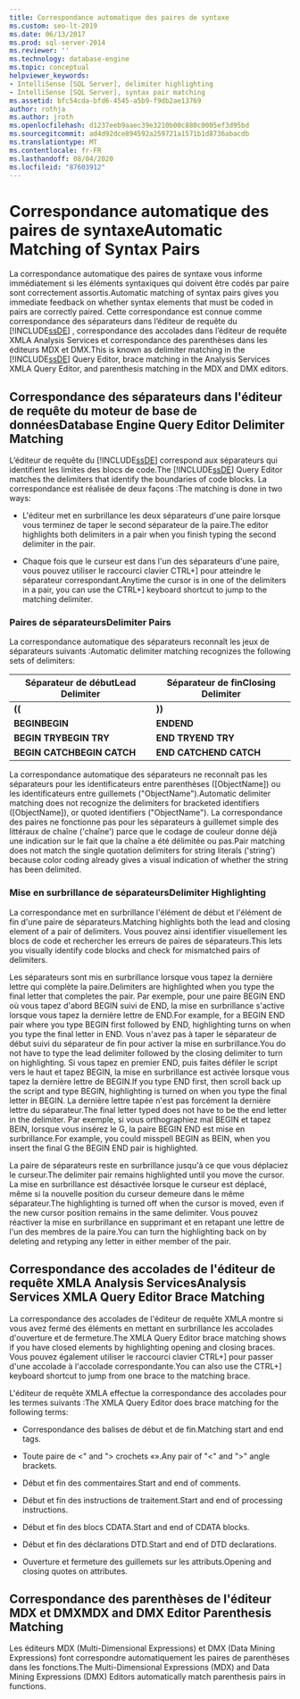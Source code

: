 ```yaml
---
title: Correspondance automatique des paires de syntaxe
ms.custom: seo-lt-2019
ms.date: 06/13/2017
ms.prod: sql-server-2014
ms.reviewer: ''
ms.technology: database-engine
ms.topic: conceptual
helpviewer_keywords:
- IntelliSense [SQL Server], delimiter highlighting
- IntelliSense [SQL Server], syntax pair matching
ms.assetid: bfc54cda-bfd6-4545-a5b9-f9db2ae13769
author: rothja
ms.author: jroth
ms.openlocfilehash: d1237eeb9aaec39e3210b00c880c0005ef3d95bd
ms.sourcegitcommit: ad4d92dce894592a259721a1571b1d8736abacdb
ms.translationtype: MT
ms.contentlocale: fr-FR
ms.lasthandoff: 08/04/2020
ms.locfileid: "87603912"
---
```

# <a name="automatic-matching-of-syntax-pairs"></a><span data-ttu-id="ebe07-102">Correspondance automatique des paires de syntaxe</span><span class="sxs-lookup"><span data-stu-id="ebe07-102">Automatic Matching of Syntax Pairs</span></span>
  <span data-ttu-id="ebe07-103">La correspondance automatique des paires de syntaxe vous informe immédiatement si les éléments syntaxiques qui doivent être codés par paire sont correctement assortis.</span><span class="sxs-lookup"><span data-stu-id="ebe07-103">Automatic matching of syntax pairs gives you immediate feedback on whether syntax elements that must be coded in pairs are correctly paired.</span></span> <span data-ttu-id="ebe07-104">Cette correspondance est connue comme correspondance des séparateurs dans l’éditeur de requête du [!INCLUDE[ssDE](../../includes/ssde-md.md)] , correspondance des accolades dans l’éditeur de requête XMLA Analysis Services et correspondance des parenthèses dans les éditeurs MDX et DMX.</span><span class="sxs-lookup"><span data-stu-id="ebe07-104">This is known as delimiter matching in the [!INCLUDE[ssDE](../../includes/ssde-md.md)] Query Editor, brace matching in the Analysis Services XMLA Query Editor, and parenthesis matching in the MDX and DMX editors.</span></span>  
  
## <a name="database-engine-query-editor-delimiter-matching"></a><span data-ttu-id="ebe07-105">Correspondance des séparateurs dans l'éditeur de requête du moteur de base de données</span><span class="sxs-lookup"><span data-stu-id="ebe07-105">Database Engine Query Editor Delimiter Matching</span></span>  
 <span data-ttu-id="ebe07-106">L’éditeur de requête du [!INCLUDE[ssDE](../../includes/ssde-md.md)] correspond aux séparateurs qui identifient les limites des blocs de code.</span><span class="sxs-lookup"><span data-stu-id="ebe07-106">The [!INCLUDE[ssDE](../../includes/ssde-md.md)] Query Editor matches the delimiters that identify the boundaries of code blocks.</span></span> <span data-ttu-id="ebe07-107">La correspondance est réalisée de deux façons :</span><span class="sxs-lookup"><span data-stu-id="ebe07-107">The matching is done in two ways:</span></span>  
  
-   <span data-ttu-id="ebe07-108">L'éditeur met en surbrillance les deux séparateurs d'une paire lorsque vous terminez de taper le second séparateur de la paire.</span><span class="sxs-lookup"><span data-stu-id="ebe07-108">The editor highlights both delimiters in a pair when you finish typing the second delimiter in the pair.</span></span>  
  
-   <span data-ttu-id="ebe07-109">Chaque fois que le curseur est dans l'un des séparateurs d'une paire, vous pouvez utiliser le raccourci clavier CTRL+] pour atteindre le séparateur correspondant.</span><span class="sxs-lookup"><span data-stu-id="ebe07-109">Anytime the cursor is in one of the delimiters in a pair, you can use the CTRL+] keyboard shortcut to jump to the matching delimiter.</span></span>  
  
### <a name="delimiter-pairs"></a><span data-ttu-id="ebe07-110">Paires de séparateurs</span><span class="sxs-lookup"><span data-stu-id="ebe07-110">Delimiter Pairs</span></span>  
 <span data-ttu-id="ebe07-111">La correspondance automatique des séparateurs reconnaît les jeux de séparateurs suivants :</span><span class="sxs-lookup"><span data-stu-id="ebe07-111">Automatic delimiter matching recognizes the following sets of delimiters:</span></span>  
  
|<span data-ttu-id="ebe07-112">Séparateur de début</span><span class="sxs-lookup"><span data-stu-id="ebe07-112">Lead Delimiter</span></span>|<span data-ttu-id="ebe07-113">Séparateur de fin</span><span class="sxs-lookup"><span data-stu-id="ebe07-113">Closing Delimiter</span></span>|  
|--------------------|-----------------------|  
|<span data-ttu-id="ebe07-114">**(**</span><span class="sxs-lookup"><span data-stu-id="ebe07-114">**(**</span></span>|<span data-ttu-id="ebe07-115">**)**</span><span class="sxs-lookup"><span data-stu-id="ebe07-115">**)**</span></span>|  
|<span data-ttu-id="ebe07-116">**BEGIN**</span><span class="sxs-lookup"><span data-stu-id="ebe07-116">**BEGIN**</span></span>|<span data-ttu-id="ebe07-117">**END**</span><span class="sxs-lookup"><span data-stu-id="ebe07-117">**END**</span></span>|  
|<span data-ttu-id="ebe07-118">**BEGIN TRY**</span><span class="sxs-lookup"><span data-stu-id="ebe07-118">**BEGIN TRY**</span></span>|<span data-ttu-id="ebe07-119">**END TRY**</span><span class="sxs-lookup"><span data-stu-id="ebe07-119">**END TRY**</span></span>|  
|<span data-ttu-id="ebe07-120">**BEGIN CATCH**</span><span class="sxs-lookup"><span data-stu-id="ebe07-120">**BEGIN CATCH**</span></span>|<span data-ttu-id="ebe07-121">**END CATCH**</span><span class="sxs-lookup"><span data-stu-id="ebe07-121">**END CATCH**</span></span>|  
  
 <span data-ttu-id="ebe07-122">La correspondance automatique des séparateurs ne reconnaît pas les séparateurs pour les identificateurs entre parenthèses ([ObjectName]) ou les identificateurs entre guillemets ("ObjectName").</span><span class="sxs-lookup"><span data-stu-id="ebe07-122">Automatic delimiter matching does not recognize the delimiters for bracketed identifiers ([ObjectName]), or quoted identifiers ("ObjectName").</span></span> <span data-ttu-id="ebe07-123">La correspondance des paires ne fonctionne pas pour les séparateurs à guillemet simple des littéraux de chaîne ('chaîne') parce que le codage de couleur donne déjà une indication sur le fait que la chaîne a été délimitée ou pas.</span><span class="sxs-lookup"><span data-stu-id="ebe07-123">Pair matching does not match the single quotation delimiters for string literals ('string') because color coding already gives a visual indication of whether the string has been delimited.</span></span>  
  
### <a name="delimiter-highlighting"></a><span data-ttu-id="ebe07-124">Mise en surbrillance de séparateurs</span><span class="sxs-lookup"><span data-stu-id="ebe07-124">Delimiter Highlighting</span></span>  
 <span data-ttu-id="ebe07-125">La correspondance met en surbrillance l'élément de début et l'élément de fin d'une paire de séparateurs.</span><span class="sxs-lookup"><span data-stu-id="ebe07-125">Matching highlights both the lead and closing element of a pair of delimiters.</span></span> <span data-ttu-id="ebe07-126">Vous pouvez ainsi identifier visuellement les blocs de code et rechercher les erreurs de paires de séparateurs.</span><span class="sxs-lookup"><span data-stu-id="ebe07-126">This lets you visually identify code blocks and check for mismatched pairs of delimiters.</span></span>  
  
 <span data-ttu-id="ebe07-127">Les séparateurs sont mis en surbrillance lorsque vous tapez la dernière lettre qui complète la paire.</span><span class="sxs-lookup"><span data-stu-id="ebe07-127">Delimiters are highlighted when you type the final letter that completes the pair.</span></span> <span data-ttu-id="ebe07-128">Par exemple, pour une paire BEGIN END où vous tapez d'abord BEGIN suivi de END, la mise en surbrillance s'active lorsque vous tapez la dernière lettre de END.</span><span class="sxs-lookup"><span data-stu-id="ebe07-128">For example, for a BEGIN END pair where you type BEGIN first followed by END, highlighting turns on when you type the final letter in END.</span></span> <span data-ttu-id="ebe07-129">Vous n'avez pas à taper le séparateur de début suivi du séparateur de fin pour activer la mise en surbrillance.</span><span class="sxs-lookup"><span data-stu-id="ebe07-129">You do not have to type the lead delimiter followed by the closing delimiter to turn on highlighting.</span></span> <span data-ttu-id="ebe07-130">Si vous tapez en premier END, puis faites défiler le script vers le haut et tapez BEGIN, la mise en surbrillance est activée lorsque vous tapez la dernière lettre de BEGIN.</span><span class="sxs-lookup"><span data-stu-id="ebe07-130">If you type END first, then scroll back up the script and type BEGIN, highlighting is turned on when you type the final letter in BEGIN.</span></span> <span data-ttu-id="ebe07-131">La dernière lettre tapée n'est pas forcément la dernière lettre du séparateur.</span><span class="sxs-lookup"><span data-stu-id="ebe07-131">The final letter typed does not have to be the end letter in the delimiter.</span></span> <span data-ttu-id="ebe07-132">Par exemple, si vous orthographiez mal BEGIN et tapez BEIN, lorsque vous insérez le G, la paire BEGIN END est mise en surbrillance.</span><span class="sxs-lookup"><span data-stu-id="ebe07-132">For example, you could misspell BEGIN as BEIN, when you insert the final G the BEGIN END pair is highlighted.</span></span>  
  
 <span data-ttu-id="ebe07-133">La paire de séparateurs reste en surbrillance jusqu'à ce que vous déplaciez le curseur.</span><span class="sxs-lookup"><span data-stu-id="ebe07-133">The delimiter pair remains highlighted until you move the cursor.</span></span> <span data-ttu-id="ebe07-134">La mise en surbrillance est désactivée lorsque le curseur est déplacé, même si la nouvelle position du curseur demeure dans le même séparateur.</span><span class="sxs-lookup"><span data-stu-id="ebe07-134">The highlighting is turned off when the cursor is moved, even if the new cursor position remains in the same delimiter.</span></span> <span data-ttu-id="ebe07-135">Vous pouvez réactiver la mise en surbrillance en supprimant et en retapant une lettre de l'un des membres de la paire.</span><span class="sxs-lookup"><span data-stu-id="ebe07-135">You can turn the highlighting back on by deleting and retyping any letter in either member of the pair.</span></span>  
  
## <a name="analysis-services-xmla-query-editor-brace-matching"></a><span data-ttu-id="ebe07-136">Correspondance des accolades de l'éditeur de requête XMLA Analysis Services</span><span class="sxs-lookup"><span data-stu-id="ebe07-136">Analysis Services XMLA Query Editor Brace Matching</span></span>  
 <span data-ttu-id="ebe07-137">La correspondance des accolades de l'éditeur de requête XMLA montre si vous avez fermé des éléments en mettant en surbrillance les accolades d'ouverture et de fermeture.</span><span class="sxs-lookup"><span data-stu-id="ebe07-137">The XMLA Query Editor brace matching shows if you have closed elements by highlighting opening and closing braces.</span></span> <span data-ttu-id="ebe07-138">Vous pouvez également utiliser le raccourci clavier CTRL+] pour passer d'une accolade à l'accolade correspondante.</span><span class="sxs-lookup"><span data-stu-id="ebe07-138">You can also use the CTRL+] keyboard shortcut to jump from one brace to the matching brace.</span></span>  
  
 <span data-ttu-id="ebe07-139">L'éditeur de requête XMLA effectue la correspondance des accolades pour les termes suivants :</span><span class="sxs-lookup"><span data-stu-id="ebe07-139">The XMLA Query Editor does brace matching for the following terms:</span></span>  
  
-   <span data-ttu-id="ebe07-140">Correspondance des balises de début et de fin.</span><span class="sxs-lookup"><span data-stu-id="ebe07-140">Matching start and end tags.</span></span>  
  
-   <span data-ttu-id="ebe07-141">Toute paire de \<" and "> crochets «».</span><span class="sxs-lookup"><span data-stu-id="ebe07-141">Any pair of "\<" and ">" angle brackets.</span></span>  
  
-   <span data-ttu-id="ebe07-142">Début et fin des commentaires.</span><span class="sxs-lookup"><span data-stu-id="ebe07-142">Start and end of comments.</span></span>  
  
-   <span data-ttu-id="ebe07-143">Début et fin des instructions de traitement.</span><span class="sxs-lookup"><span data-stu-id="ebe07-143">Start and end of processing instructions.</span></span>  
  
-   <span data-ttu-id="ebe07-144">Début et fin des blocs CDATA.</span><span class="sxs-lookup"><span data-stu-id="ebe07-144">Start and end of CDATA blocks.</span></span>  
  
-   <span data-ttu-id="ebe07-145">Début et fin des déclarations DTD.</span><span class="sxs-lookup"><span data-stu-id="ebe07-145">Start and end of DTD declarations.</span></span>  
  
-   <span data-ttu-id="ebe07-146">Ouverture et fermeture des guillemets sur les attributs.</span><span class="sxs-lookup"><span data-stu-id="ebe07-146">Opening and closing quotes on attributes.</span></span>  
  
## <a name="mdx-and-dmx-editor-parenthesis-matching"></a><span data-ttu-id="ebe07-147">Correspondance des parenthèses de l'éditeur MDX et DMX</span><span class="sxs-lookup"><span data-stu-id="ebe07-147">MDX and DMX Editor Parenthesis Matching</span></span>  
 <span data-ttu-id="ebe07-148">Les éditeurs MDX (Multi-Dimensional Expressions) et DMX (Data Mining Expressions) font correspondre automatiquement les paires de parenthèses dans les fonctions.</span><span class="sxs-lookup"><span data-stu-id="ebe07-148">The Multi-Dimensional Expressions (MDX) and Data Mining Expressions (DMX) Editors automatically match parenthesis pairs in functions.</span></span>  
  
  
